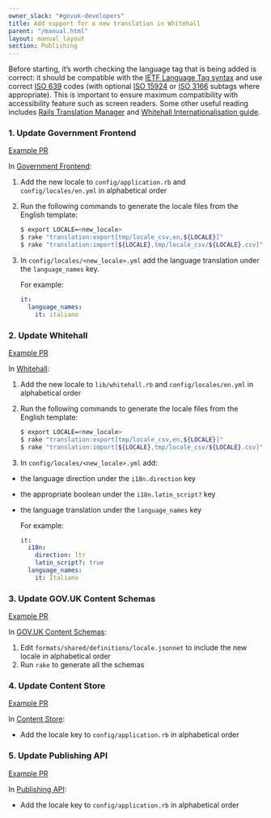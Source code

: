 ```yaml
---
owner_slack: "#govuk-developers"
title: Add support for a new translation in Whitehall
parent: "/manual.html"
layout: manual_layout
section: Publishing
---
```


Before starting, it’s worth checking the language tag that is being added is correct: it should be compatible with the [IETF Language Tag syntax][] and use correct [ISO 639][] codes (with optional [ISO 15924][] or [ISO 3166][] subtags where appropriate). This is important to ensure maximum compatibility with accessibility feature such as screen readers. Some other useful reading includes [Rails Translation Manager][] and [Whitehall Internationalisation guide][].

[IETF Language Tag syntax]: https://en.wikipedia.org/wiki/IETF_language_tag#Syntax_of_language_tags
[ISO 639]: https://en.wikipedia.org/wiki/ISO_639-1
[ISO 15924]: https://en.wikipedia.org/wiki/ISO_15924
[ISO 3166]: https://en.wikipedia.org/wiki/ISO_3166-1_alpha-2
[Rails Translation Manager]: https://github.com/alphagov/rails_translation_manager
[Whitehall Internationalisation guide]: https://github.com/alphagov/whitehall/blob/master/docs/internationalisation_guide.md

### 1. Update Government Frontend

[Example PR](https://github.com/alphagov/government-frontend/pull/1382)

In [Government Frontend](https://github.com/alphagov/government-frontend):

1. Add the new locale to `config/application.rb` and `config/locales/en.yml` in alphabetical order
2. Run the following commands to generate the locale files from the English template:

    ```bash
    $ export LOCALE=<new_locale>
    $ rake "translation:export[tmp/locale_csv,en,${LOCALE}]"
    $ rake "translation:import[${LOCALE},tmp/locale_csv/${LOCALE}.csv]"
    ```

3. In `config/locales/<new_locale>.yml` add the language translation under the `language_names` key.

    For example:

     ```yaml
     it:
       language_names:
         it: italiano
     ```

### 2. Update Whitehall

[Example PR](https://github.com/alphagov/whitehall/pull/4861)

In [Whitehall](https://github.com/alphagov/whitehall):

1. Add the new locale to `lib/whitehall.rb` and `config/locales/en.yml` in alphabetical order
2. Run the following commands to generate the locale files from the English template:

    ```bash
    $ export LOCALE=<new_locale>
    $ rake "translation:export[tmp/locale_csv,en,${LOCALE}]"
    $ rake "translation:import[${LOCALE},tmp/locale_csv/${LOCALE}.csv]"
    ```

3. In `config/locales/<new_locale>.yml` add:
  - the language direction under the `i18n.direction` key
  - the appropriate boolean under the `i18n.latin_script?` key
  - the language translation under the `language_names` key

    For example:

     ```yaml
     it:
       i18n:
         direction: ltr
         latin_script?: true
       language_names:
         it: Italiano
     ```

### 3. Update GOV.UK Content Schemas

[Example PR](https://github.com/alphagov/govuk-content-schemas/pull/906)

In [GOV.UK Content Schemas](https://github.com/alphagov/govuk-content-schemas):

1. Edit `formats/shared/definitions/locale.jsonnet` to include the new locale in alphabetical order
2. Run `rake` to generate all the schemas

### 4. Update Content Store

[Example PR](https://github.com/alphagov/content-store/pull/580)

In [Content Store](https://github.com/alphagov/content-store):

- Add the locale key to `config/application.rb` in alphabetical order

### 5. Update Publishing API

[Example PR](https://github.com/alphagov/publishing-api/pull/1524)

In [Publishing API](https://github.com/alphagov/publishing-api):

- Add the locale key to `config/application.rb` in alphabetical order
